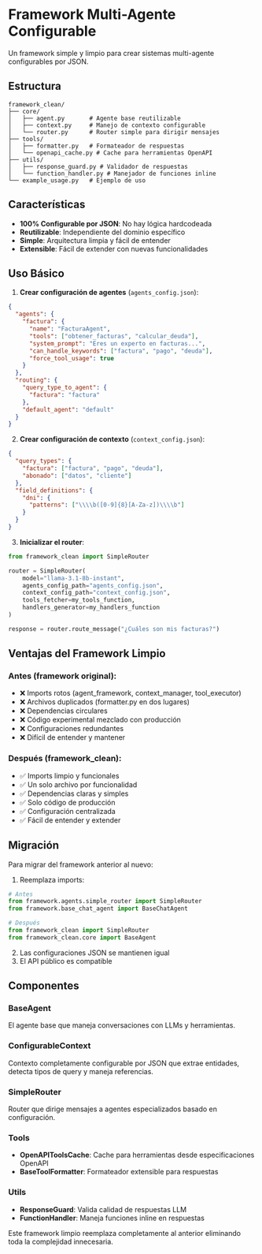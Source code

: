 # Framework Multi-Agente Configurable

Un framework simple y limpio para crear sistemas multi-agente configurables por JSON.

## Estructura

```
framework_clean/
├── core/
│   ├── agent.py       # Agente base reutilizable
│   ├── context.py     # Manejo de contexto configurable
│   └── router.py      # Router simple para dirigir mensajes
├── tools/
│   ├── formatter.py   # Formateador de respuestas
│   └── openapi_cache.py # Cache para herramientas OpenAPI
├── utils/
│   ├── response_guard.py # Validador de respuestas
│   └── function_handler.py # Manejador de funciones inline
└── example_usage.py   # Ejemplo de uso
```

## Características

- **100% Configurable por JSON**: No hay lógica hardcodeada
- **Reutilizable**: Independiente del dominio específico
- **Simple**: Arquitectura limpia y fácil de entender
- **Extensible**: Fácil de extender con nuevas funcionalidades

## Uso Básico

1. **Crear configuración de agentes** (`agents_config.json`):
```json
{
  "agents": {
    "factura": {
      "name": "FacturaAgent",
      "tools": ["obtener_facturas", "calcular_deuda"],
      "system_prompt": "Eres un experto en facturas...",
      "can_handle_keywords": ["factura", "pago", "deuda"],
      "force_tool_usage": true
    }
  },
  "routing": {
    "query_type_to_agent": {
      "factura": "factura"
    },
    "default_agent": "default"
  }
}
```

2. **Crear configuración de contexto** (`context_config.json`):
```json
{
  "query_types": {
    "factura": ["factura", "pago", "deuda"],
    "abonado": ["datos", "cliente"]
  },
  "field_definitions": {
    "dni": {
      "patterns": ["\\\\b([0-9]{8}[A-Za-z])\\\\b"]
    }
  }
}
```

3. **Inicializar el router**:
```python
from framework_clean import SimpleRouter

router = SimpleRouter(
    model="llama-3.1-8b-instant",
    agents_config_path="agents_config.json",
    context_config_path="context_config.json", 
    tools_fetcher=my_tools_function,
    handlers_generator=my_handlers_function
)

response = router.route_message("¿Cuáles son mis facturas?")
```

## Ventajas del Framework Limpio

### Antes (framework original):
- ❌ Imports rotos (agent_framework, context_manager, tool_executor)
- ❌ Archivos duplicados (formatter.py en dos lugares)
- ❌ Dependencias circulares
- ❌ Código experimental mezclado con producción
- ❌ Configuraciones redundantes
- ❌ Difícil de entender y mantener

### Después (framework_clean):
- ✅ Imports limpio y funcionales
- ✅ Un solo archivo por funcionalidad
- ✅ Dependencias claras y simples
- ✅ Solo código de producción
- ✅ Configuración centralizada
- ✅ Fácil de entender y extender

## Migración

Para migrar del framework anterior al nuevo:

1. Reemplaza imports:
```python
# Antes
from framework.agents.simple_router import SimpleRouter
from framework.base_chat_agent import BaseChatAgent

# Después  
from framework_clean import SimpleRouter
from framework_clean.core import BaseAgent
```

2. Las configuraciones JSON se mantienen igual
3. El API público es compatible

## Componentes

### BaseAgent
El agente base que maneja conversaciones con LLMs y herramientas.

### ConfigurableContext  
Contexto completamente configurable por JSON que extrae entidades, detecta tipos de query y maneja referencias.

### SimpleRouter
Router que dirige mensajes a agentes especializados basado en configuración.

### Tools
- **OpenAPIToolsCache**: Cache para herramientas desde especificaciones OpenAPI
- **BaseToolFormatter**: Formateador extensible para respuestas

### Utils
- **ResponseGuard**: Valida calidad de respuestas LLM
- **FunctionHandler**: Maneja funciones inline en respuestas

Este framework limpio reemplaza completamente al anterior eliminando toda la complejidad innecesaria.
